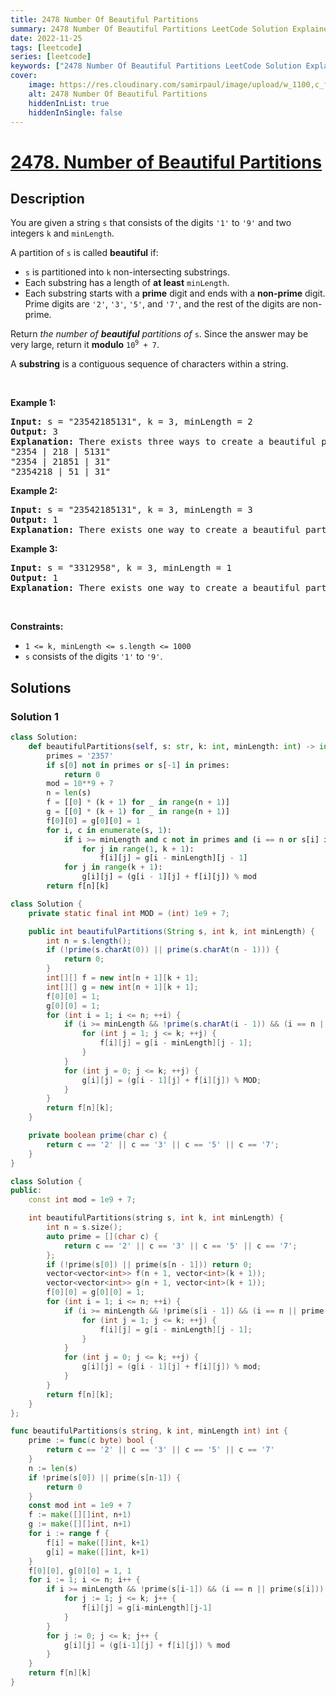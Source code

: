 ```yaml
---
title: 2478 Number Of Beautiful Partitions
summary: 2478 Number Of Beautiful Partitions LeetCode Solution Explained
date: 2022-11-25
tags: [leetcode]
series: [leetcode]
keywords: ["2478 Number Of Beautiful Partitions LeetCode Solution Explained in all languages", "2478 Number Of Beautiful Partitions", "LeetCode", "leetcode solution in Python3 C++ Java Go PHP Ruby Swift TypeScript Rust C# JavaScript C", "GeeksforGeeks", "InterviewBit", "Coding Ninjas", "HackerRank", "HackerEarth", "CodeChef", "TopCoder", "AlgoExpert", "freeCodeCamp", "Codeforces", "GitHub", "AtCoder", "Samir Paul"]
cover:
    image: https://res.cloudinary.com/samirpaul/image/upload/w_1100,c_fit,co_rgb:FFFFFF,l_text:Arial_75_bold:2478 Number Of Beautiful Partitions - Solution Explained/problem-solving.webp
    alt: 2478 Number Of Beautiful Partitions
    hiddenInList: true
    hiddenInSingle: false
---
```



# [2478. Number of Beautiful Partitions](https://leetcode.com/problems/number-of-beautiful-partitions)


## Description

<p>You are given a string <code>s</code> that consists of the digits <code>&#39;1&#39;</code> to <code>&#39;9&#39;</code> and two integers <code>k</code> and <code>minLength</code>.</p>

<p>A partition of <code>s</code> is called <strong>beautiful</strong> if:</p>

<ul>
	<li><code>s</code> is partitioned into <code>k</code> non-intersecting substrings.</li>
	<li>Each substring has a length of <strong>at least</strong> <code>minLength</code>.</li>
	<li>Each substring starts with a <strong>prime</strong> digit and ends with a <strong>non-prime</strong> digit. Prime digits are <code>&#39;2&#39;</code>, <code>&#39;3&#39;</code>, <code>&#39;5&#39;</code>, and <code>&#39;7&#39;</code>, and the rest of the digits are non-prime.</li>
</ul>

<p>Return<em> the number of <strong>beautiful</strong> partitions of </em><code>s</code>. Since the answer may be very large, return it <strong>modulo</strong> <code>10<sup>9</sup> + 7</code>.</p>

<p>A <strong>substring</strong> is a contiguous sequence of characters within a string.</p>

<p>&nbsp;</p>
<p><strong class="example">Example 1:</strong></p>

<pre>
<strong>Input:</strong> s = &quot;23542185131&quot;, k = 3, minLength = 2
<strong>Output:</strong> 3
<strong>Explanation:</strong> There exists three ways to create a beautiful partition:
&quot;2354 | 218 | 5131&quot;
&quot;2354 | 21851 | 31&quot;
&quot;2354218 | 51 | 31&quot;
</pre>

<p><strong class="example">Example 2:</strong></p>

<pre>
<strong>Input:</strong> s = &quot;23542185131&quot;, k = 3, minLength = 3
<strong>Output:</strong> 1
<strong>Explanation:</strong> There exists one way to create a beautiful partition: &quot;2354 | 218 | 5131&quot;.
</pre>

<p><strong class="example">Example 3:</strong></p>

<pre>
<strong>Input:</strong> s = &quot;3312958&quot;, k = 3, minLength = 1
<strong>Output:</strong> 1
<strong>Explanation:</strong> There exists one way to create a beautiful partition: &quot;331 | 29 | 58&quot;.
</pre>

<p>&nbsp;</p>
<p><strong>Constraints:</strong></p>

<ul>
	<li><code>1 &lt;= k, minLength &lt;= s.length &lt;= 1000</code></li>
	<li><code>s</code> consists of the digits <code>&#39;1&#39;</code> to <code>&#39;9&#39;</code>.</li>
</ul>

## Solutions

### Solution 1

<!-- tabs:start -->

```python
class Solution:
    def beautifulPartitions(self, s: str, k: int, minLength: int) -> int:
        primes = '2357'
        if s[0] not in primes or s[-1] in primes:
            return 0
        mod = 10**9 + 7
        n = len(s)
        f = [[0] * (k + 1) for _ in range(n + 1)]
        g = [[0] * (k + 1) for _ in range(n + 1)]
        f[0][0] = g[0][0] = 1
        for i, c in enumerate(s, 1):
            if i >= minLength and c not in primes and (i == n or s[i] in primes):
                for j in range(1, k + 1):
                    f[i][j] = g[i - minLength][j - 1]
            for j in range(k + 1):
                g[i][j] = (g[i - 1][j] + f[i][j]) % mod
        return f[n][k]
```

```java
class Solution {
    private static final int MOD = (int) 1e9 + 7;

    public int beautifulPartitions(String s, int k, int minLength) {
        int n = s.length();
        if (!prime(s.charAt(0)) || prime(s.charAt(n - 1))) {
            return 0;
        }
        int[][] f = new int[n + 1][k + 1];
        int[][] g = new int[n + 1][k + 1];
        f[0][0] = 1;
        g[0][0] = 1;
        for (int i = 1; i <= n; ++i) {
            if (i >= minLength && !prime(s.charAt(i - 1)) && (i == n || prime(s.charAt(i)))) {
                for (int j = 1; j <= k; ++j) {
                    f[i][j] = g[i - minLength][j - 1];
                }
            }
            for (int j = 0; j <= k; ++j) {
                g[i][j] = (g[i - 1][j] + f[i][j]) % MOD;
            }
        }
        return f[n][k];
    }

    private boolean prime(char c) {
        return c == '2' || c == '3' || c == '5' || c == '7';
    }
}
```

```cpp
class Solution {
public:
    const int mod = 1e9 + 7;

    int beautifulPartitions(string s, int k, int minLength) {
        int n = s.size();
        auto prime = [](char c) {
            return c == '2' || c == '3' || c == '5' || c == '7';
        };
        if (!prime(s[0]) || prime(s[n - 1])) return 0;
        vector<vector<int>> f(n + 1, vector<int>(k + 1));
        vector<vector<int>> g(n + 1, vector<int>(k + 1));
        f[0][0] = g[0][0] = 1;
        for (int i = 1; i <= n; ++i) {
            if (i >= minLength && !prime(s[i - 1]) && (i == n || prime(s[i]))) {
                for (int j = 1; j <= k; ++j) {
                    f[i][j] = g[i - minLength][j - 1];
                }
            }
            for (int j = 0; j <= k; ++j) {
                g[i][j] = (g[i - 1][j] + f[i][j]) % mod;
            }
        }
        return f[n][k];
    }
};
```

```go
func beautifulPartitions(s string, k int, minLength int) int {
	prime := func(c byte) bool {
		return c == '2' || c == '3' || c == '5' || c == '7'
	}
	n := len(s)
	if !prime(s[0]) || prime(s[n-1]) {
		return 0
	}
	const mod int = 1e9 + 7
	f := make([][]int, n+1)
	g := make([][]int, n+1)
	for i := range f {
		f[i] = make([]int, k+1)
		g[i] = make([]int, k+1)
	}
	f[0][0], g[0][0] = 1, 1
	for i := 1; i <= n; i++ {
		if i >= minLength && !prime(s[i-1]) && (i == n || prime(s[i])) {
			for j := 1; j <= k; j++ {
				f[i][j] = g[i-minLength][j-1]
			}
		}
		for j := 0; j <= k; j++ {
			g[i][j] = (g[i-1][j] + f[i][j]) % mod
		}
	}
	return f[n][k]
}
```

<!-- tabs:end -->

<!-- end -->
